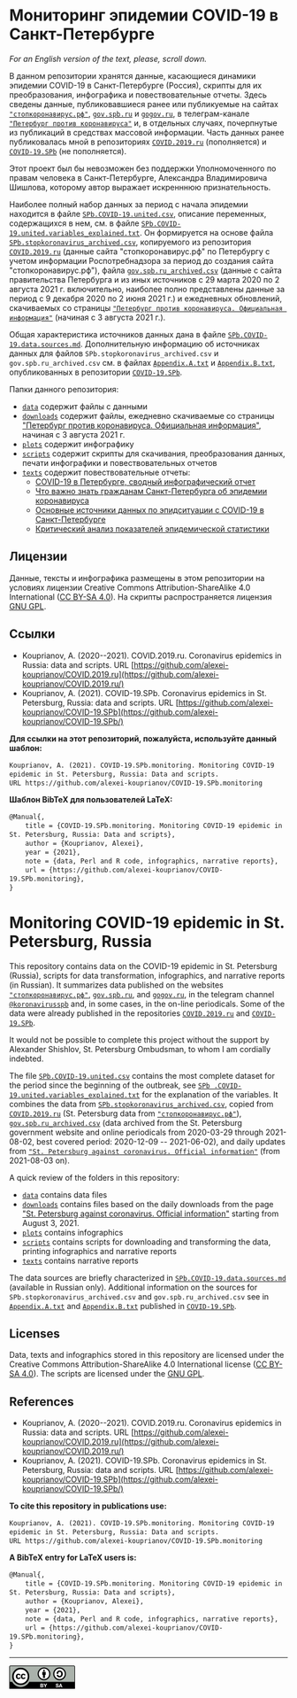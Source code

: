 # Мониторинг эпидемии COVID-19 в Санкт-Петербурге

*For an English version of the text, please, scroll down.*

В данном репозитории хранятся данные, касающиеся динамики эпидемии COVID-19 в Санкт-Петербурге (Россия), скрипты для их преобразования, инфографика и повествовательные отчеты. Здесь сведены данные, публиковавшиеся ранее или публикуемые на сайтах [`"стопкоронавирус.рф"`](https://стопкоронавирус.рф/information/), [`gov.spb.ru`](https://www.gov.spb.ru/) и [`gogov.ru`](https://gogov.ru/stories/219195), в телеграм-канале [`"Петербург против коронавируса"`](https://t.me/koronavirusspb) и, в отдельных случаях, почерпнутые из публикаций в средствах массовой информации. Часть данных ранее публиковалась мной в репозиториях [`COVID.2019.ru`](https://github.com/alexei-kouprianov/COVID.2019.ru/) (пополняется) и [`COVID-19.SPb`](https://github.com/alexei-kouprianov/COVID-19.SPb/) (не пополняется).

Этот проект был бы невозможен без поддержки Уполномоченного по правам человека в Санкт-Петербурге, Александра Владимировича Шишлова, которому автор выражает искренннюю признательность.

Наиболее полный набор данных за период с начала эпидемии находится в файле [`SPb.COVID-19.united.csv`](data/SPb.COVID-19.united.csv), описание переменных, содержащихся в нем, см. в файле [`SPb.COVID-19.united.variables_explained.txt`](data/SPb.COVID-19.united.variables_explained.txt). Он формируется на основе файла [`SPb.stopkoronavirus_archived.csv`](data/SPb.stopkoronavirus_archived.csv), копируемого из репозитория [`COVID.2019.ru`](https://github.com/alexei-kouprianov/COVID.2019.ru/blob/master/data/SPb.stopkoronavirus_archived.csv) (данные сайта "стопкоронавирус.рф" по Петербургу с учетом информации Роспотребнадзора за период до создания сайта "стопкоронавирус.рф"), файла [`gov.spb.ru_archived.csv`](data/gov.spb.ru_archived.csv) (данные с сайта правительства Петербурга и из иных источников с 29 марта 2020 по 2 августа 2021 г. включительно, наиболее полно представлены данные за период с 9 декабря 2020 по 2 июня 2021 г.) и ежедневных обновлений, скачиваемых со страницы [`"Петербург против коронавируса. Официальная информация"`](https://www.gov.spb.ru/covid-19/) (начиная с 3 августа 2021 г.).

Общая характеристика источников данных дана в файле [`SPb.COVID-19.data.sources.md`](texts/SPb.COVID-19.data.sources.md). Дополнительную информацию об источниках данных для файлов `SPb.stopkoronavirus_archived.csv` и `gov.spb.ru_archived.csv` см. в файлах [`Appendix.A.txt`](https://github.com/alexei-kouprianov/COVID-19.SPb/blob/main/texts/Appendix.A.txt) и [`Appendix.B.txt`](https://github.com/alexei-kouprianov/COVID-19.SPb/blob/main/texts/Appendix.B.txt), опубликованных в репозитории [`COVID-19.SPb`](https://github.com/alexei-kouprianov/COVID-19.SPb/).

Папки данного репозитория:

* [`data`](data/) содержит файлы с данными
* [`downloads`](downloads/) содержит файлы, ежедневно скачиваемые со страницы ["Петербург против коронавируса. Официальная информация"](https://www.gov.spb.ru/covid-19/), начиная с 3 августа 2021 г.
* [`plots`](plots/) содержит инфографику
* [`scripts`](scripts/) содержит скрипты для скачивания, преобразования данных, печати инфографики и повествовательных отчетов
* [`texts`](texts/) содержит повествовательные отчеты:
    * [COVID-19 в Петербурге, сводный инфографический отчет](SPb.COVID-19.r_report.md)
    * [Что важно знать гражданам Санкт-Петербурга об эпидемии коронавируса](SPb.COVID-19.overview.md)
    * [Основные источники данных по эпидситуации c COVID-19 в Санкт-Петербурге](SPb.COVID-19.data.sources.md)
    * [Критический анализ показателей эпидемической статистики](SPb.COVID-19.data_critique.md)

## Лицензии

Данные, тексты и инфографика размещены в этом репозитории на условиях лицензии Creative Commons Attribution-ShareAlike 4.0 International ([CC BY-SA 4.0](https://creativecommons.org/licenses/by-sa/4.0/)). На скрипты распространяется лицензия [GNU GPL](https://www.gnu.org/licenses/gpl-3.0.en.html).

## Ссылки

* Kouprianov, A. (2020--2021). COVID.2019.ru. Coronavirus epidemics in Russia: data and scripts. 
URL [https://github.com/alexei-kouprianov/COVID.2019.ru](https://github.com/alexei-kouprianov/COVID.2019.ru/)
* Kouprianov, A. (2021). COVID-19.SPb. Coronavirus epidemics in St. Petersburg, Russia: data and scripts.
URL [https://github.com/alexei-kouprianov/COVID-19.SPb](https://github.com/alexei-kouprianov/COVID-19.SPb/)

**Для ссылки на этот репозиторий, пожалуйста, используйте данный шаблон:**

    Kouprianov, A. (2021). COVID-19.SPb.monitoring. Monitoring COVID-19 epidemic in St. Petersburg, Russia: Data and scripts.
    URL https://github.com/alexei-kouprianov/COVID-19.SPb.monitoring

**Шаблон BibTeX для пользователей LaTeX:**

    @Manual{,
        title = {COVID-19.SPb.monitoring. Monitoring COVID-19 epidemic in St. Petersburg, Russia: Data and scripts},
        author = {Kouprianov, Alexei},
        year = {2021},
        note = {data, Perl and R code, infographics, narrative reports},
        url = {https://github.com/alexei-kouprianov/COVID-19.SPb.monitoring},
    }

# Monitoring COVID-19 epidemic in St. Petersburg, Russia

This repository contains data on the COVID-19 epidemic in St. Petersburg (Russia), scripts for data transformation, infographics, and narrative reports (in Russian). It summarizes data published on the websites [`"стопкоронавирус.рф"`](https://стопкоронавирус.рф/information/), [`gov.spb.ru`](https://www.gov.spb.ru/), and [`gogov.ru`](https://gogov.ru/stories/219195), in the telegram channel [`@koronavirusspb`](https://t.me/koronavirusspb) and, in some cases, in the on-line periodicals. Some of the data were already published in the repositories [`COVID.2019.ru`](https://github.com/alexei-kouprianov/COVID.2019.ru/) and [`COVID-19.SPb`](https://github.com/alexei-kouprianov/COVID-19.SPb/).

It would not be possible to complete this project without the support by Alexander Shishlov, St. Petersburg Ombudsman, to whom I am cordially indebted.

The file [`SPb.COVID-19.united.csv`](data/SPb.COVID-19.united.csv) contains the most complete dataset for the period since the beginning of the outbreak, see [`SPb .COVID-19.united.variables_explained.txt`](data/SPb.COVID-19.united.variables_explained.txt) for the explanation of the variables. It combines the data from  [`SPb.stopkoronavirus_archived.csv`](data/SPb.stopkoronavirus_archived.csv), copied from [`COVID.2019.ru`](https://github.com/alexei-kouprianov/COVID.2019.ru/blob/master/data/SPb.stopkoronavirus_archived.csv) (St. Petersburg data from [`"стопкоронавирус.рф"`](https://стопкоронавирус.рф/information/)), [`gov.spb.ru_archived.csv`](data/gov.spb.ru_archived.csv) (data archived from the St. Petersburg government website and online periodicals from 2020-03-29 through 2021-08-02, best covered period: 2020-12-09 -- 2021-06-02), and daily updates from [`"St. Petersburg against coronavirus. Official information"`](https://www.gov.spb.ru/covid-19/) (from 2021-08-03 on).

A quick review of the folders in this repository:

* [`data`](data/) contains data files
* [`downloads`](downloads/) contains files based on the daily downloads from the page ["St. Petersburg against coronavirus. Official information"](https://www.gov.spb.ru/covid-19/) starting from August 3, 2021.
* [`plots`](plots/) contains infographics
* [`scripts`](scripts/) contains scripts for downloading and transforming the data, printing infographics and narrative reports
* [`texts`](texts/) contains narrative reports

The data sources are briefly characterized in [`SPb.COVID-19.data.sources.md`](texts/SPb.COVID-19.data.sources.md) (available in Russian only). Additional information on the sources for `SPb.stopkoronavirus_archived.csv` and `gov.spb.ru_archived.csv` see in [`Appendix.A.txt`](https://github.com/alexei-kouprianov/COVID-19.SPb/blob/main/texts/Appendix.A.txt) and [`Appendix.B.txt`](https://github.com/alexei-kouprianov/COVID-19.SPb/blob/main/texts/Appendix.B.txt) published in [`COVID-19.SPb`](https://github.com/alexei-kouprianov/COVID-19.SPb/).

## Licenses

Data, texts and infographics stored in this repository are licensed under the Creative Commons Attribution-ShareAlike 4.0 International license ([CC BY-SA 4.0](https://creativecommons.org/licenses/by-sa/4.0/)). The scripts are licensed under the [GNU GPL](https://www.gnu.org/licenses/gpl-3.0.en.html).

## References

* Kouprianov, A. (2020--2021). COVID.2019.ru. Coronavirus epidemics in Russia: data and scripts. 
URL [https://github.com/alexei-kouprianov/COVID.2019.ru](https://github.com/alexei-kouprianov/COVID.2019.ru/)
* Kouprianov, A. (2021). COVID-19.SPb. Coronavirus epidemics in St. Petersburg, Russia: data and scripts.
URL [https://github.com/alexei-kouprianov/COVID-19.SPb](https://github.com/alexei-kouprianov/COVID-19.SPb/)

**To cite this repository in publications use:**

    Kouprianov, A. (2021). COVID-19.SPb.monitoring. Monitoring COVID-19 epidemic in St. Petersburg, Russia: Data and scripts.
    URL https://github.com/alexei-kouprianov/COVID-19.SPb.monitoring

**A BibTeX entry for LaTeX users is:**

    @Manual{,
        title = {COVID-19.SPb.monitoring. Monitoring COVID-19 epidemic in St. Petersburg, Russia: Data and scripts},
        author = {Kouprianov, Alexei},
        year = {2021},
        note = {data, Perl and R code, infographics, narrative reports},
        url = {https://github.com/alexei-kouprianov/COVID-19.SPb.monitoring},
    }

<hr />

![](misc/CC-BY-SA-icon.png "CC-BY-SA")
